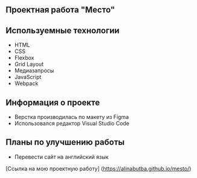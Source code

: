 ## Проектная работа "Место"

## Используемные технологии
* HTML
* CSS
* Flexbox
* Grid Layout
* Медиазапросы
* JavaScript
* Webpack 

## Информация о проекте 
* Верстка производилась по макету из Figma
* Использовался редактор Visual Studio Code

## Планы по улучшению работы 
* Перевести сайт на английский язык 

[Ссылка на мою проектную работу] (https://alinabutba.github.io/mesto/)